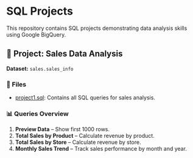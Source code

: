# SQL Projects  

This repository contains SQL projects demonstrating data analysis skills using Google BigQuery.  

## 📌 Project: Sales Data Analysis  
**Dataset:** `sales.sales_info`  

### 📂 Files
- [project1.sql](project1.sql): Contains all SQL queries for sales analysis.  

### 📊 Queries Overview
1. **Preview Data** – Show first 1000 rows.  
2. **Total Sales by Product** – Calculate revenue by product.  
3. **Total Sales by Store** – Calculate revenue by store.  
4. **Monthly Sales Trend** – Track sales performance by month and year.  
